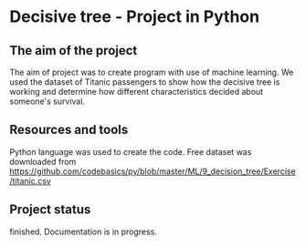 # Decisive tree - Project in Python
## The aim of the project
The aim of project was to create program with use of machine learning. 
We used the dataset of Titanic passengers to show how the decisive tree is working and determine how different characteristics decided about someone's survival.

## Resources and tools
Python language was used to create the code.
Free dataset was downloaded from https://github.com/codebasics/py/blob/master/ML/9_decision_tree/Exercise/titanic.csv

## Project status
finished.
Documentation is in progress.

